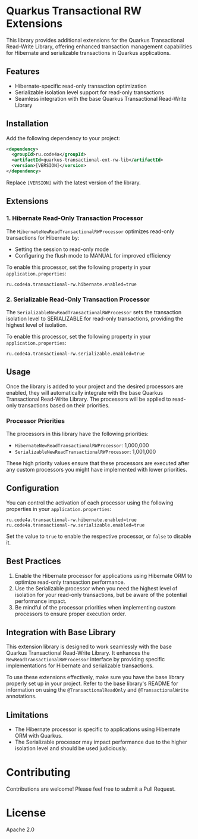 # Quarkus Transactional RW Extensions

This library provides additional extensions for the Quarkus Transactional Read-Write Library, offering enhanced transaction management capabilities for Hibernate and serializable transactions in Quarkus applications.

## Features

- Hibernate-specific read-only transaction optimization
- Serializable isolation level support for read-only transactions
- Seamless integration with the base Quarkus Transactional Read-Write Library

## Installation

Add the following dependency to your project:

```xml
<dependency>
  <groupId>ru.code4a</groupId>
  <artifactId>quarkus-transactional-ext-rw-lib</artifactId>
  <version>[VERSION]</version>
</dependency>
```

Replace `[VERSION]` with the latest version of the library.

## Extensions

### 1. Hibernate Read-Only Transaction Processor

The `HibernateNewReadTransactionalRWProcessor` optimizes read-only transactions for Hibernate by:

- Setting the session to read-only mode
- Configuring the flush mode to MANUAL for improved efficiency

To enable this processor, set the following property in your `application.properties`:

```properties
ru.code4a.transactional-rw.hibernate.enabled=true
```

### 2. Serializable Read-Only Transaction Processor

The `SerializableNewReadTransactionalRWProcessor` sets the transaction isolation level to SERIALIZABLE for read-only transactions, providing the highest level of isolation.

To enable this processor, set the following property in your `application.properties`:

```properties
ru.code4a.transactional-rw.serializable.enabled=true
```

## Usage

Once the library is added to your project and the desired processors are enabled, they will automatically integrate with the base Quarkus Transactional Read-Write Library. The processors will be applied to read-only transactions based on their priorities.

### Processor Priorities

The processors in this library have the following priorities:

- `HibernateNewReadTransactionalRWProcessor`: 1,000,000
- `SerializableNewReadTransactionalRWProcessor`: 1,001,000

These high priority values ensure that these processors are executed after any custom processors you might have implemented with lower priorities.

## Configuration

You can control the activation of each processor using the following properties in your `application.properties`:

```properties
ru.code4a.transactional-rw.hibernate.enabled=true
ru.code4a.transactional-rw.serializable.enabled=true
```

Set the value to `true` to enable the respective processor, or `false` to disable it.

## Best Practices

1. Enable the Hibernate processor for applications using Hibernate ORM to optimize read-only transaction performance.
2. Use the Serializable processor when you need the highest level of isolation for your read-only transactions, but be aware of the potential performance impact.
3. Be mindful of the processor priorities when implementing custom processors to ensure proper execution order.

## Integration with Base Library

This extension library is designed to work seamlessly with the base Quarkus Transactional Read-Write Library. It enhances the `NewReadTransactionalRWProcessor` interface by providing specific implementations for Hibernate and serializable transactions.

To use these extensions effectively, make sure you have the base library properly set up in your project. Refer to the base library's README for information on using the `@TransactionalReadOnly` and `@TransactionalWrite` annotations.

## Limitations

- The Hibernate processor is specific to applications using Hibernate ORM with Quarkus.
- The Serializable processor may impact performance due to the higher isolation level and should be used judiciously.

# Contributing

Contributions are welcome! Please feel free to submit a Pull Request.

# License

Apache 2.0
